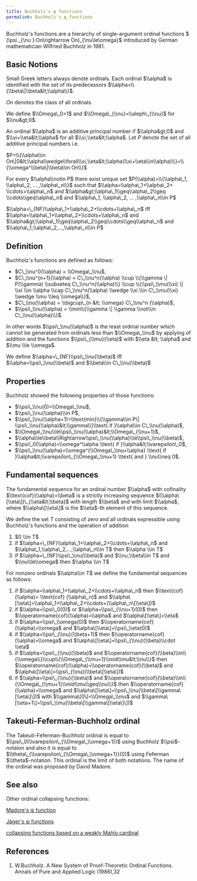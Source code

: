 ```yaml
---
title: Buchholz's ψ functions
permalink: Buchholz's_ψ_functions
---
```



Buchholz's functions are a hierarchy of single-argument ordinal
functions $ (\\psi \_{\\nu }:On\\rightarrow On)\_{\\nu\\le\\omega}$
introduced by German mathematician Wilfried Buchholz in 1981.


## Basic Notions

Small Greek letters always denote ordinals. Each ordinal $\\alpha$
is identified with the set of its predecessors
$\\alpha=\\{\\beta\|\\beta&lt;\\alpha\\}$.

$On$ denotes the class of all ordinals.

We define $\\Omega\_0=1$ and $\\Omega\_{\\nu}=\\aleph\_{\\nu}$
for $\\nu&gt;0$.

An ordinal $\\alpha$ is an additive principal number if
$\\alpha&gt;0$ and $\\xi+\\eta&lt;\\alpha$ for all
$\\xi,\\eta&lt;\\alpha$. Let $P$ denote the set of all additive
principal numbers i.e.

$P=\\{\\alpha\\in
On\|0&lt;\\alpha\\wedge\\forall\\xi,\\eta&lt;\\alpha(\\xi+\\eta\\in\\alpha)\\}=\\{\\omega^\\beta\|\\beta\\in
On\\}$

For every $\\alpha\\notin P$ there exist unique set
$P(\\alpha)=\\{\\alpha\_1, \\alpha\_2, ... ,\\alpha\_n\\}$ such that
$\\alpha=\\alpha\_1+\\alpha\_2+ \\cdots+\\alpha\_n$ and
$\\alpha&gt;\\alpha\_1\\geq\\alpha\_2\\geq \\cdots\\geq\\alpha\_n$
and $\\alpha\_1, \\alpha\_2, ... ,\\alpha\_n\\in P$

$\\alpha=\_{NF}\\alpha\_1+\\alpha\_2+\\cdots+\\alpha\_n$ iff
$\\alpha=\\alpha\_1+\\alpha\_2+\\cdots+\\alpha\_n$ and
$\\alpha&gt;\\alpha\_1\\geq\\alpha\_2\\geq\\cdots\\geq\\alpha\_n$
and $\\alpha\_1,\\alpha\_2,...,\\alpha\_n\\in P$

## Definition

Buchholz's functions are defined as follows:

-   $C\_\\nu^0(\\alpha) = \\Omega\_\\nu$,
-   $C\_\\nu^{n+1}(\\alpha) = C\_\\nu^n(\\alpha) \\cup \\{\\gamma \|
    P(\\gamma) \\subseteq C\_\\nu^n(\\alpha)\\} \\cup
    \\{\\psi\_\\mu(\\xi) \| \\xi \\in \\alpha \\cap C\_\\nu^n(\\alpha)
    \\wedge \\xi \\in C\_\\mu(\\xi) \\wedge \\mu \\leq \\omega\\}$,
-   $C\_\\nu(\\alpha) = \\bigcup\_{n &lt; \\omega} C\_\\nu^n
    (\\alpha)$,
-   $\\psi\_\\nu(\\alpha) = \\min\\{\\gamma \| \\gamma \\not\\in
    C\_\\nu(\\alpha)\\}$.

In other words $\\psi\_\\nu(\\alpha)$ is the least ordinal number
which cannot be generated from ordinals less than $\\Omega\_\\nu$ by
applying of addition and the functions $\\psi\_{\\mu}(\\eta)$ with
$\\eta &lt; \\alpha$ and $\\mu \\le \\omega$.

We define $\\alpha=\_{NF}\\psi\_\\nu(\\beta)$ iff
$\\alpha=\\psi\_\\nu(\\beta)$ and $\\beta\\in C\_\\nu(\\beta)$

## Properties

Buchholz showed the following properties of those functions:

-   $\\psi\_\\nu(0)=\\Omega\_\\nu$,
-   $\\psi\_\\nu(\\alpha)\\in P$,
-   $\\psi\_\\nu(\\alpha+1)=\\text{min}\\{\\gamma\\in P\|
    \\psi\_\\nu(\\alpha)&lt;\\gamma\\}\\text{ if }\\alpha\\in
    C\_\\nu(\\alpha)$,
-   $\\Omega\_\\nu\\le\\psi\_\\nu(\\alpha)&lt;\\Omega\_{\\nu+1}$,
-   $\\alpha\\le\\beta\\Rightarrow\\psi\_\\nu(\\alpha)\\le\\psi\_\\nu(\\beta)$,
-   $\\psi\_0(\\alpha)=\\omega^\\alpha \\text{ if
    }\\alpha&lt;\\varepsilon\_0$,
-   $\\psi\_\\nu(\\alpha)=\\omega^{\\Omega\_\\nu+\\alpha} \\text{ if
    }\\alpha&lt;\\varepsilon\_{\\Omega\_\\nu+1} \\text{ and } \\nu\\neq
    0$.

## Fundamental sequences

The fundamental sequence for an ordinal number $\\alpha$ with
cofinality $\\text{cof}(\\alpha)=\\beta$ is a strictly increasing
sequence $(\\alpha\[\\eta\])\_{\\eta&lt;\\beta}$ with length
$\\beta$ and with limit $\\alpha$, where $\\alpha\[\\eta\]$
is the $\\eta$-th element of this sequence.

We define the set $T$ consisting of zero and all ordinals
expressible using Buchholz's functions and the operation of addition

1.  $0 \\in T$
2.  if $\\alpha=\_{NF}\\alpha\_1+\\alpha\_2+\\cdots+\\alpha\_n$ and
    $\\alpha\_1,\\alpha\_2,...,\\alpha\_n\\in T$ then $\\alpha
    \\in T$
3.  if $\\alpha=\_{NF}\\psi\_\\nu(\\beta)$ and $\\nu,\\beta\\in
    T$ and $\\nu\\le\\omega$ then $\\alpha \\in T$

For nonzero ordinals $\\alpha\\in T$ we define the fundamental
sequences as follows:

1.  if $\\alpha=\\alpha\_1+\\alpha\_2+\\cdots+\\alpha\_n$ then
    $\\text{cof} (\\alpha)= \\text{cof} (\\alpha\_n)$ and
    $\\alpha\[\\eta\]=\\alpha\_1+\\alpha\_2+\\cdots+(\\alpha\_n\[\\eta\])$
2.  if $\\alpha=\\psi\_0(0)$ or $\\alpha=\\psi\_{\\nu+1}(0)$
    then $\\operatorname{cof}(\\alpha)=\\alpha$ and
    $\\alpha\[\\eta\]=\\eta$
3.  if $\\alpha=\\psi\_\\omega(0)$ then
    $\\operatorname{cof}(\\alpha)=\\omega$ and
    $\\alpha\[\\eta\]=\\psi\_\\eta(0)$
4.  if $\\alpha=\\psi\_{\\nu}(\\beta+1)$ then
    $\\operatorname{cof}(\\alpha)=\\omega$ and
    $\\alpha\[\\eta\]=\\psi\_{\\nu}(\\beta)\\cdot \\eta$
5.  if $\\alpha=\\psi\_{\\nu}(\\beta)$ and
    $\\operatorname{cof}(\\beta)\\in\\{\\omega\\}\\cup\\{\\Omega\_{\\mu+1}\\mid\\mu&lt;\\nu\\}$
    then $\\operatorname{cof}(\\alpha)=\\operatorname{cof}(\\beta)$
    and $\\alpha\[\\eta\]=\\psi\_{\\nu}(\\beta\[\\eta\])$
6.  if $\\alpha=\\psi\_{\\nu}(\\beta)$ and
    $\\operatorname{cof}(\\beta)\\in\\{\\Omega\_{\\mu+1}\\mid\\mu\\geq\\nu\\}$
    then $\\operatorname{cof}(\\alpha)=\\omega$ and
    $\\alpha\[\\eta\]=\\psi\_\\nu(\\beta\[\\gamma\[\\eta\]\])$ with
    $\\gamma\[0\]=\\Omega\_\\mu$ and
    $\\gamma\[\\eta+1\]=\\psi\_\\mu(\\beta\[\\gamma\[\\eta\]\])$

## Takeuti-Feferman-Buchholz ordinal

The Takeuti-Feferman-Buchholz ordinal is equal to
$\\psi\_0(\\varepsilon\_{\\Omega\_\\omega+1})$ using Buchholz
$\\psi$-notaion and also it is equal to
$\\theta\_{\\varepsilon\_{\\Omega\_\\omega+1}}(0)$ using Feferman
$\\theta$-notation. This ordinal is the limit of both notations. The
name of the ordinal was proposed by David Madore.

## See also

Other ordinal collapsing functions:

[Madore's ψ
function](Madore%27s_%CF%88_function "Madore's ψ function")

[Jäger's ψ
functions](J%C3%A4ger%27s_collapsing_functions_and_%CF%81-inaccessible_ordinals "Jäger's collapsing functions and ρ-inaccessible ordinals")

[collapsing functions based on a weakly Mahlo
cardinal](User_blog:Denis_Maksudov/Ordinal_functions_collapsing_the_least_weakly_Mahlo_cardinal;_a_system_of_fundamental_sequences "User blog:Denis Maksudov/Ordinal functions collapsing the least weakly Mahlo cardinal; a system of fundamental sequences")

## References

1.  W.Buchholz. A New System of Proof-Theoretic Ordinal Functions.
Annals of Pure and Applied Logic (1986),32
